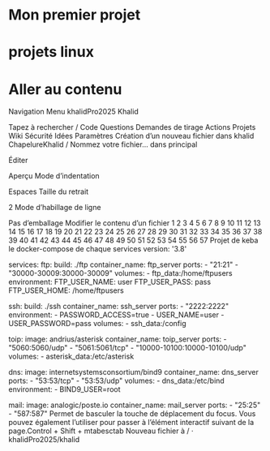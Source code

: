 # Mon premier projet
# projets linux
# Aller au contenu
Navigation Menu
khalidPro2025
Khalid

Tapez à rechercher /
Code
Questions
Demandes de tirage
Actions
Projets
Wiki
Sécurité
Idées
Paramètres
Création d’un nouveau fichier dans khalid
ChapelureKhalid
/
Nommez votre fichier...
dans
principal

Éditer

Aperçu
Mode d’indentation

Espaces
Taille du retrait

2
Mode d’habillage de ligne

Pas d’emballage
Modifier le contenu d’un fichier
1
2
3
4
5
6
7
8
9
10
11
12
13
14
15
16
17
18
19
20
21
22
23
24
25
26
27
28
29
30
31
32
33
34
35
36
37
38
39
40
41
42
43
44
45
46
47
48
49
50
51
52
53
54
55
56
57
Projet de keba 
le docker-compose de chaque services
version: '3.8'

services:
  ftp:
    build: ./ftp
    container_name: ftp_server
    ports:
      - "21:21"
      - "30000-30009:30000-30009"
    volumes:
      - ftp_data:/home/ftpusers
    environment:
      FTP_USER_NAME: user
      FTP_USER_PASS: pass
      FTP_USER_HOME: /home/ftpusers

  ssh:
    build: ./ssh
    container_name: ssh_server
    ports:
      - "2222:2222"
    environment:
      - PASSWORD_ACCESS=true
      - USER_NAME=user
      - USER_PASSWORD=pass
    volumes:
      - ssh_data:/config

  toip:
    image: andrius/asterisk
    container_name: toip_server
    ports:
      - "5060:5060/udp"
      - "5061:5061/tcp"
      - "10000-10100:10000-10100/udp"
    volumes:
      - asterisk_data:/etc/asterisk

  dns:
    image: internetsystemsconsortium/bind9
    container_name: dns_server
    ports:
      - "53:53/tcp"
      - "53:53/udp"
    volumes:
      - dns_data:/etc/bind
    environment:
      - BIND9_USER=root

  mail:
    image: analogic/poste.io
    container_name: mail_server
    ports:
      - "25:25"
      - "587:587"
Permet de basculer la touche de déplacement du focus. Vous pouvez également l’utiliser pour passer à l’élément interactif suivant de la page.Control + Shift + mtabesctab
Nouveau fichier à / · khalidPro2025/khalid
